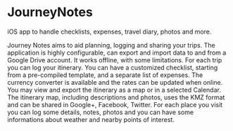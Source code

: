 JourneyNotes
============

iOS app to handle checklists, expenses, travel diary, photos and more.

Journey Notes aims to aid planning, logging and sharing your trips.
The application is highly configurable, can export and import data to and from a Google Drive account. 
It works offline, with some limitations.
For each trip you can log your itinerary. 
You can have a customized checklist, starting from a pre-compiled template, and a separate list of expenses. 
The currency converter is available and the rates can be updated when online. 
You may view and export the itinerary as a map or in a selected Calendar. 
The itinerary map, including descriptions and photos, uses the KMZ format and can be shared in Google+, Facebook, Twitter. 
For each place you visit you can log some details, notes, photos and you can have some informations about weather and nearby points of interest.
